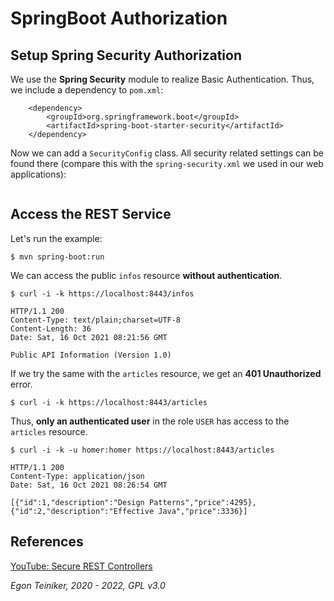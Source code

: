 # SpringBoot Authorization

## Setup Spring Security Authorization

We use the **Spring Security** module to realize Basic Authentication.
Thus, we include a dependency to `pom.xml`:

```
    <dependency>
        <groupId>org.springframework.boot</groupId>
        <artifactId>spring-boot-starter-security</artifactId>
    </dependency>
```

Now we can add a `SecurityConfig` class. All security related settings can be found there
(compare this with the `spring-security.xml` we used in our web applications):

```Java 
```

## Access the REST Service

Let's run the example:
```
$ mvn spring-boot:run
```

We can access the public `infos` resource **without authentication**.
```
$ curl -i -k https://localhost:8443/infos

HTTP/1.1 200 
Content-Type: text/plain;charset=UTF-8
Content-Length: 36
Date: Sat, 16 Oct 2021 08:21:56 GMT

Public API Information (Version 1.0)
```

If we try the same with the `articles` resource, we get an **401 Unauthorized** error.
```
$ curl -i -k https://localhost:8443/articles
```

Thus, **only an authenticated user** in the role `USER` has access to the `articles` resource.
```
$ curl -i -k -u homer:homer https://localhost:8443/articles

HTTP/1.1 200 
Content-Type: application/json
Date: Sat, 16 Oct 2021 08:26:54 GMT

[{"id":1,"description":"Design Patterns","price":4295},{"id":2,"description":"Effective Java","price":3336}]
```


## References

[YouTube: Secure REST Controllers](https://youtu.be/OYr9HUPmhSw)

*Egon Teiniker, 2020 - 2022, GPL v3.0*